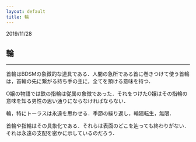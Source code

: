 ```yaml
---
layout: default
title: 輪
---
```



2019/11/28

## 輪
---


首輪はBDSMの象徴的な道具である．人間の急所である首に巻きつけて使う首輪は，首輪の先に繋がる持ち手の主に，全てを預ける意味を持つ．

O嬢の物語では鉄の指輪は従属の象徴であった．それをつけたO嬢はその指輪の意味を知る男性の思い通りにならなければならない．


輪，特にトーラスは永遠を思わせる．季節の繰り返し，輪廻転生，無限．


首輪や指輪はその具象化である．それらは表面のどこを辿っても終わりがない．それは永遠の支配を密かに示しているのだろう．





